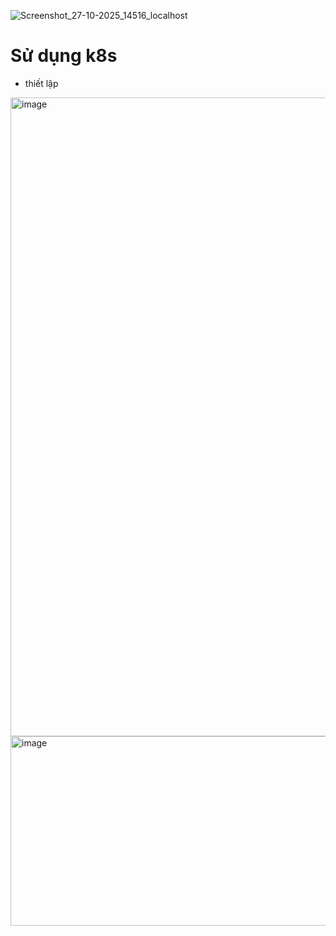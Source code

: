 ![Screenshot_27-10-2025_14516_localhost](https://github.com/user-attachments/assets/391faa4e-e578-4bc3-b875-132b86b8c1a1)

# Sử dụng k8s
- thiết lập 
<img width="1917" height="1022" alt="image" src="https://github.com/user-attachments/assets/894831e1-aa10-45d3-9733-5efbb50e1dfe" />

<img width="1519" height="303" alt="image" src="https://github.com/user-attachments/assets/faa96b12-6efd-4e3f-b5e1-5da95eb5036f" />

